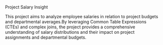 Project Salary Insight 

This project aims to analyze employee salaries in relation to project budgets and departmental averages.By leveraging Common Table Expressions (CTEs) and complex joins, the project provides a comprehensive understanding of salary distributions and their impact on project assignments and departmental budgets.
